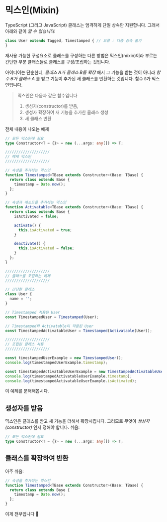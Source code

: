 # 믹스인(Mixin)

TypeScript (그리고 JavaScript) 클래스는 엄격하게 단일 상속만 지원합니다. 그래서 아래와 같이 *할 수 없습니다*:

```ts
class User extends Tagged, Timestamped { // 오류 : 다중 상속 불가
}
```

재사용 가능한 구성요소로 클래스를 구성하는 다른 방법은 믹스인(mixin)이라 부르는 간단한 부분 클래스들로 클래스를 구성/조립하는 것입니다.

아이디어는 단순한데, *클래스 A가 클래스 B를 확장* 해서 그 기능을 받는 것이 아니라 *함수 B가 클래스 A* 를 받고 기능이 추가된 새 클래스를 반환하는 것입니다. 함수 `B`가 믹스인입니다.

> 믹스인은 다음과 같은 함수입니다
>
> 1. 생성자(constructor)를 받음,
> 1. 생성자 확장하여 새 기능을 추가한 클래스 생성
> 1. 새 클래스 반환

전체 내용이 나오는 예제

```ts
// 모든 믹스인에 필요
type Constructor<T = {}> = new (...args: any[]) => T;

////////////////////
// 예제 믹스인
////////////////////

// 속성을 추가하는 믹스인
function Timestamped<TBase extends Constructor>(Base: TBase) {
  return class extends Base {
    timestamp = Date.now();
  };
}

// 속성과 메소드를 추가하는 믹스인
function Activatable<TBase extends Constructor>(Base: TBase) {
  return class extends Base {
    isActivated = false;

    activate() {
      this.isActivated = true;
    }

    deactivate() {
      this.isActivated = false;
    }
  };
}

////////////////////
// 클래스를 조립하는 예제
////////////////////

// 간단한 클래스
class User {
  name = '';
}

// Timestamped 적용된 User
const TimestampedUser = Timestamped(User);

// Timestamped와 Activatable이 적용된 User
const TimestampedActivatableUser = Timestamped(Activatable(User));

////////////////////
// 조립된 클래스 사용
////////////////////

const timestampedUserExample = new TimestampedUser();
console.log(timestampedUserExample.timestamp);

const timestampedActivatableUserExample = new TimestampedActivatableUser();
console.log(timestampedActivatableUserExample.timestamp);
console.log(timestampedActivatableUserExample.isActivated);

```

이 예제를 분해해봅시다.

## 생성자를 받음

믹스인은 클래스를 받고 새 기능을 더해서 확장시킵니다. 그러므로 무엇이 *생성자(constructor)* 인지 정해야 합니다. 쉬움:

```ts
// 모든 믹스인에 필요
type Constructor<T = {}> = new (...args: any[]) => T;
```

## 클래스를 확장하여 반환

아주 쉬움:

```ts
// 속성을 추가하는 믹스인
function Timestamped<TBase extends Constructor>(Base: TBase) {
  return class extends Base {
    timestamp = Date.now();
  };
}
```

이게 전부입니다 🌹
